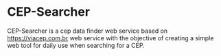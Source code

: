 # CEP-Searcher

CEP-Searcher is a cep data finder web service based on <a style="cursor-pointer">https://viacep.com.br</a> web service with the objective of creating a simple web tool for daily use when searching for a CEP.